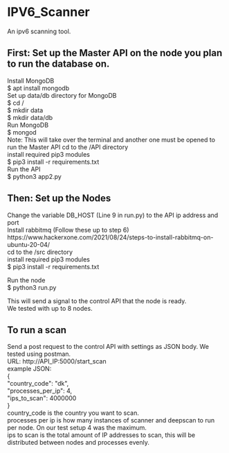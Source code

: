 # IPV6_Scanner
An ipv6 scanning tool.

<h2>First: Set up the Master API on the node you plan to run the database on.</h2>
Install MongoDB<br>
$ apt install mongodb<br>
Set up data/db directory for MongoDB<br>
$ cd /<br>
$ mkdir data<br>
$ mkdir data/db<br>
Run MongoDB<br>
$ mongod<br>
Note: This will take over the terminal and another one must be opened to run the Master API
cd to the /API directory<br>
install required pip3 modules<br>
$ pip3 install -r requirements.txt<br>
Run the API<br>
$ python3 app2.py<br>
<h2>Then: Set up the Nodes</h2>
Change the variable DB_HOST (Line 9 in run.py) to the API ip address and port<br>
Install rabbitmq (Follow these up to step 6)<br>
https://www.hackerxone.com/2021/08/24/steps-to-install-rabbitmq-on-ubuntu-20-04/<br>
cd to the /src directory<br>
install required pip3 modules<br>
$ pip3 install -r requirements.txt<br>

Run the node<br>
$ python3 run.py

This will send a signal to the control API that the node is ready.<br>
We tested with up to 8 nodes.<br>
<h2>To run a scan</h2>
Send a post request to the control API with settings as JSON body. We tested using postman.<br>
URL: http://API_IP:5000/start_scan<br>
example JSON:<br>
{<br>
    "country_code": "dk",<br>
    "processes_per_ip": 4,<br>
    "ips_to_scan": 4000000<br>
}<br>
country_code is the country you want to scan.<br>
processes per ip is how many instances of scanner and deepscan to run per node. On our test setup 4 was the maximum.<br>
ips to scan is the total amount of IP addresses to scan, this will be distributed between nodes and processes evenly.<br>





